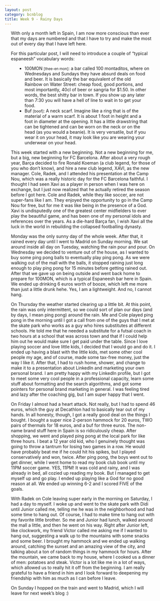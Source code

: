 ```yaml
---
layout: post
category: bcnblog
title: Week 9 - Rainy Days
---
```


<p style="margin-left:20px;margin-right:20px"> With only a month left in Spain, I am now more conscious than ever that my days are numbered and that I have to try and make the most out of every day that I have left here. </p>
<p style="margin-left:20px;margin-right:20px"> For this particular post, I will need to introduce a couple of “typical espaneesh” vocabulary words: </p>
  <ul style="margin-left:20px;margin-right:20px"> 
  <li style="margin-left:20px;margin-right:20px"> 100MON <small>[thee-en mon]</small>: a bar called 100 montaditos, where on Wednesdays and Sundays they have absurd deals on food and beer. It is basically the bar equivalent of the old Rainbow on Water Street: cheap food, good portions, and most importantly, 40cl of beer or sangria for $1.50. In other words, the best shitty bar in town. If you show up any later than 7:30 you will have a hell of line to wait in to get your food. </li>
    <li style="margin-left:20px;margin-right:20px">Buf <small>[boof]</small>: A neck scarf. Imagine like a ring that is of the material of a warm scarf. It is about 1 foot in height and a foot in diameter at the opening. It has a little drawstring that can be tightened and can be worn on the neck or on the head (as you would a beanie). It is very versatile, but if you wear it on your head, it may look like you are wearing your underwear on your head. </li>
  </ul>

<p style="margin-left:20px;margin-right:20px"> This week started with a new beginning. Not a new beginning for me, but a big, new beginning for FC Barcelona. After about a very rough year, Barça decided to fire Ronald Koeman (a club legend, for those of you who don’t know), and hire a new club legend, XAVI, as the new manager. Cole, Radek, and I attended his presentation at the Camp Nou, which was a really historic day for the FC Barcelona faithful. I thought I had seen Xavi as a player in person when I was here on exchange, but I just now realized that he actually retired the season before I got here. Cole and Radek, while they like soccer, are not super-fans like I am. They enjoyed the opportunity to go in the Camp Nou for free, but for me it was like being in the presence of a God. Xavi is undisputedly one of the greatest center midfielders to ever play the beautiful game, and has been one of my personal idols and references over the years. As a die-hard Barça fan, I wish Xavi all the luck in the world in rebuilding the collapsed footballing dynasty. </p>

<p style="margin-left:20px;margin-right:20px"> Monday was the only sunny day of the whole week. After that, it rained every day until I went to Madrid on Sunday morning. We sat around inside all day on Tuesday, watching the rain pour and pour. On Wednesday we decided to venture out of the house, as I wanted to buy some ping pong balls to eventually play ping pong. As we were walking out of the mall with the balls, it stopped raining just long enough to play ping pong for 15 minutes before getting rained out. After that we gave up on being outside and went back home to prepare for 100MON, which is a typical Espaneesh bar here in Spain. We ended up drinking 6 euros worth of booze, which left me more than just a little drunk hehe. Yes, I am a lightweight. And no, I cannot hang. </p>

<p style="margin-left:20px;margin-right:20px"> On Thursday the weather started clearing up a little bit. At this point, the rain was only intermittent, so we could sort of plan our days (and by days, I mean ping pong) around the rain. Me and Cole played ping pong in the morning until I got a call from one of the guys that I met at the skate park who works as a guy who hires substitutes at different schools. He told me that he needed a substitute for a futsal coach in two hours at a school that was across town and that if I could help him out he would make sure I get paid under the table. Since I love playing soccer and love little kids, I decided that I would go and do it. I ended up having a blast with the little kids, met some other cool people my age, and of course, made some tax-free money, just the way I like it. After that, I had to rush home, shower, and change to make it to a presentation about LinkedIn and marketing your own personal brand. I am pretty happy with my LinkedIn profile, but I got to meet some very cool people in a professional capacity, learn some stuff about formatting and the search algorithms, and got some pointers for personal brand marketing in general. I was feeling tired and lazy after the coaching gig, but I am super happy that I went. </p>

<p style="margin-left:20px;margin-right:20px"> On Friday I almost had a heart attack. Not really, but I had to spend 46 euros, which the guy at Decathlon had to basically tear out of my hands. In all honesty, though, I got a really good deal on the things I bought. I bought a super nice 2-person hammock for 20 euros, TWO pairs of thermals for 18 euros, and a buf for three euros. The non-name brand stuff here in Spain is so ridiculously cheap. After shopping, we went and played ping pong at the local park for like three hours. I beat a 12 year old kid, who I genuinely thought was going to throw a tantrum for losing two games in a row. He would have  probably beat me if he could hit his spikes, but I played conservatively and won, twice. After ping pong, the boys went out to get dinner, while I went home to read my book club book until my 11PM soccer game. YES, 11PM! It was cold and rainy, and I was already in bed, all cozied up reading my book. But I managed to get myself up and go play. I ended up playing like a God for no good reason at all. We ended up winning 6-2 and I scored FIVE of the goals. </p>

<p style="margin-left:20px;margin-right:20px"> With Radek on Cole leaving super early in the morning on Saturday, I had a day to myself. I woke up and went to the skate park with Didi until Junior called me, telling me he was in the neighborhood and had some time to hang out. Of course, I had to make time to hang out with my favorite little brother. So me and Junior had lunch, walked around the mall a little, and then he went on his way. Right after Junior left, like clockwork, my friend Victor called me asking me if I wanted to hang out, suggesting a walk up to the mountains with some snacks and some beer. I brought my hammock and we ended up walking around, catching the sunset and an amazing view of the city, and talking about a ton of random things in my hammock for hours. After the mountain, we came back to my house, where I cooked us a dinner of men: potatoes and steak. Victor is a lot like me in a lot of ways, which allowed us to really hit it off from the beginning. I am really grateful to have a friend in him and I look forward to deepening my friendship with him as much as I can before I leave. </p>

<p style="margin-left:20px;margin-right:20px"> On Sunday I hopped on the train and went to Madrid, which I will leave for next week’s blog :) </p>
